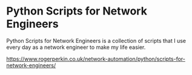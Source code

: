 # Python Scripts for Network Engineers 
Python Scripts for Network Engineers is a collection of scripts that I use every day as a network engineer to make my life easier.

https://www.rogerperkin.co.uk/network-automation/python/scripts-for-network-engineers/

